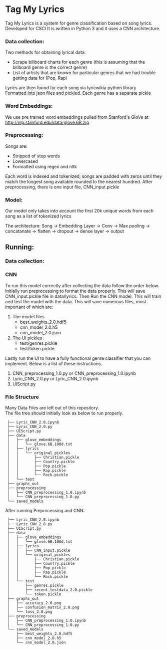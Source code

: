 # Tag My Lyrics
Tag My Lyrics is a system for genre classification based on song lyrics.  
Developed for CSCI
It is written in Python 3 and it uses a CNN architecture.

### Data collection:  
Two methods for obtaining lyrical data:  
   - Scrape billboard charts for each genre (this is assuming that the billboard genre is the correct genre)  
   - List of artists that are known for particular genres that we had trouble getting data for (Pop, Rap)  

Lyrics are then found for each song via lyricwikia python library  
Formatted into json files and pickled.  Each genre has a separate pickle  

### Word Embeddings:
We use pre trained word embeddings pulled from Stanford's GloVe at: http://nlp.stanford.edu/data/glove.6B.zip
   
### Preprocessing:
Songs are:  
   - Stripped of stop words
   - Lowercased
   - Formatted using regex and nltk  
   
Each word is indexed and tokenized, songs are padded with zeros until they match the longest song available rounded to the nearest hundred. After preprocessing, there is one input file, CNN_input.pickle
  
 
### Model:
  Our model only takes into account the first 20k unique words from each song as a list of tokenized lyrics
  
  The architecture: Song -> Embedding Layer -> Conv -> Max pooling -> concatanate -> flatten -> dropout -> dense layer -> output

## Running:
### Data collection:

### CNN 
To run this model correctly after collecting the data follow the order below. Initially run preprocessing to format the data properly. This will save CNN_input.pickle file in data/lyrics. Then Run the CNN model. This will train and test the model with the data. This will save numerous files, most important of which are:

1. The model files
   - best_weights_2.0.hdf5
   - cnn_model_2.0.h5
   - cnn_model_2.0.json
2. The UI pickles 
   - test/genres.pickle
   - test/token.pickle  
   
Lastly run the UI to have a fully functional genre classifier that you can implement. Below is a list of these instructions.

1. CNN_preprocessing_1.0.py or CNN_preprocessing_1.0.ipynb
2. Lyric_CNN_2.0.py or Lyric_CNN_2.0.ipynb
3. UIScript.py

### File Structure
    
Many Data Files are left out of this repository.  
The file tree should initially look as below to run properly.  

     ├── Lyric_CNN_2.0.ipynb  
     ├── Lyric_CNN_2.0.py  
     ├── UIScript.py  
     ├── data  
     │   ├── glove_embeddings  
     │   │   └── glove.6B.100d.txt  
     │   ├── lyrics  
     │   │   └── original_pickles  
     │   │       ├── Christian.pickle  
     │   │       ├── Country.pickle  
     │   │       ├── Pop.pickle  
     │   │       ├── Rap.pickle  
     │   │       └── Rock.pickle  
     │   └── test  
     ├── graphs_out  
     ├── preprocessing  
     │   ├── CNN_preprocessing_1.0.ipynb  
     │   └── CNN_preprocessing_1.0.py  
     └── saved_models  

After running Preprocessing and CNN:  

     ├── Lyric_CNN_2.0.ipynb  
     ├── Lyric_CNN_2.0.py  
     ├── UIScript.py  
     ├── data  
     │   ├── glove_embeddings  
     │   │   └── glove.6B.100d.txt  
     │   ├── lyrics  
     │   │   ├── CNN_input.pickle  
     │   │   └── original_pickles  
     │   │       ├── Christian.pickle  
     │   │       ├── Country.pickle  
     │   │       ├── Pop.pickle  
     │   │       ├── Rap.pickle  
     │   │       └── Rock.pickle  
     │   └── test  
     │       ├── genres.pickle  
     │       ├── recent_testdata_2.0.pickle  
     │       └── token.pickle  
     ├── graphs_out  
     │   ├── accuracy_2.0.png  
     │   ├── confusion_matrix_2.0.png  
     │   └── loss_2.0.png  
     ├── preprocessing  
     │   ├── CNN_preprocessing_1.0.ipynb  
     │   └── CNN_preprocessing_1.0.py  
     └── saved_models  
         ├── best_weights_2.0.hdf5  
         ├── cnn_model_2.0.h5  
         └── cnn_model_2.0.json  

